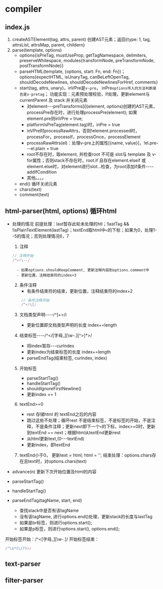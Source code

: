 # compiler

## index.js
1. createASTElement(tag, attrs, parent) 创建AST元素；返回{type: 1, tag, attrsList, attrsMap, parent, childern}
2. parse(template, options)
    - options{isPreTag, mustUseProp, getTagNamespace, delimiters, preserveWhitespace, modules{transformNode, preTransformNode, postTransformNode}}
    - parseHTML(template, {options, start: Fn, end: Fn})；options{expectHTML, isUnaryTag, canBeLeftOpenTag, shouldDecodeNewlines, shouldDecodeNewlinesForHref, comments}
    - start(tag, attrs, unary)，inVPre是`v-pre`， inPre`options传入的方法判断是否是v-pretag`；
    功能实现：元素预处理校验，if处理，更新element与currentParent 及 stack 并关闭元素
        - 对element---preTransforms[i](element, options)创建的AST元素， processPre存在时，进行处理processPre(element); 如果element.pre则inVPre = true;
        - platformIsPreTag(element.tag)时，inPre = true
        - inVPre时processRawAttrs，否则!element.processed时，processFor，processIf，processOnce，processElement
        - processRawAttrs(el)：处理v-pre上的属性[{name, value}]，!el.pre---el.plain = true
        - root不存在时，取element, 并检查root 不可是 slot与 template 及 v-for属性；否则stack不存在时，root.if 且存在element.elseif 或element.else时，对element进行slot...检查，为root添加if条件----addIfCondition
        - 其他。。。。
    - end() 循环关闭元素
    - chars(text)
    - comment(text)


## html-parser(html, options)  循环html
- 处理的情况
前提处理：last暂存此轮未处理的htl；!lastTag && !isPlainTextElement(lastTag)；textEnd取html中`<`的下标；如果为0，处理1--5的情况；否则处理情况6，7
    1. 注释

    ```javascript
    // 注释开始
    /^<!\--/
    ```
        - 如果options.shouldKeepComment, 更新注释内容到options.comment中
        - 更新位置，注释结束符的index+3

    2. 条件注释 
        - 有条件结束符的结束，更新位置，注释结束符的index+2

    ```javascript
        // 条件注释开始
        /^<!\[/
    ```

    3. 文档类型声明----/^<!DOCTYPE [^>]+>/i
        - 更新位置即文档类型声明的长度 index+=length

    4. 结束标签----/^<\/[字母_][\w\-\.][^>]\*>/
        - 将index暂存---curIndex
        - 更新index为结束标签的长度 index+=length
        - parseEndTag(结束标签, curIndex, index)
    5. 开始标签
        - parseStartTag()
        - handleStartTag()
        - shouldIgnoreFirstNewline()
        - 更新index += 1
    6. textEnd>=0
        - rest 存储html 的 textEnd之后的内容
        - 跳过这些不处理；循环rest 不是结束标签，不是标签的开始，不是注释，不是条件注释；更新next即下一个`<`的下标，index>=0时，更新到textEnd += next；根据html从textEnd更新rest
        - 从html更新text,(0---textEnd)
        - 更新index，即textEnd

    7. textEnd小于0， 更新text = html; html = '';
结束处理：options.chars存在且text时，对options.chars(text)


- advance(n) 更新下次开始位置及html的内容
- parseStartTag() 
- handleStartTag()
- parseEndTag(tagName, start, end) 
    - 查找stack中是否有该tagName
    - 没有该tagName, 进行options.end()处理，更新stack的长度与lastTag
    - 如果是br标签，则进行options.start();
    - 如果是p标签，则进行options.start(), options.end();

开始标签开始：/^<[字母_][\w\-\.]/
开始标签结束：

```javascript
/^\s*(\/?)>/
```

## text-parser


## filter-parser

